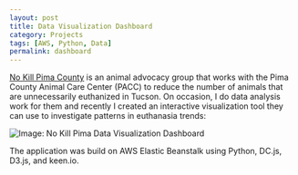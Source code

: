 ```yaml
---
layout: post
title: Data Visualization Dashboard
category: Projects
tags: [AWS, Python, Data]
permalink: dashboard
---
```


[No Kill Pima County][no-kill-pima-website] is an animal advocacy group that works with the Pima County Animal Care Center (PACC) to reduce the number of animals that are unnecessarily euthanized in Tucson. On occasion, I do data analysis work for them and recently I created an interactive visualization tool they can use to investigate patterns in euthanasia trends:

![Image: No Kill Pima Data Visualization Dashboard](https://s3-us-west-2.amazonaws.com/nicwolf-github-io/assets/no-kill-pima-data-visualization/images/dashboard.png)

The application was build on AWS Elastic Beanstalk using Python, DC.js, D3.js, and keen.io.

[no-kill-pima-website]: https://www.nokillpimacounty.org/
